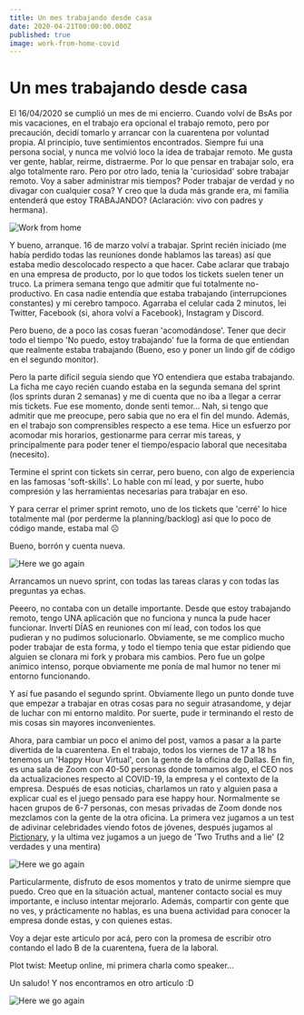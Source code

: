 ```yaml
---
title: Un mes trabajando desde casa
date: 2020-04-21T00:00:00.000Z
published: true
image: work-from-home-covid
---
```


# Un mes trabajando desde casa

El 16/04/2020 se cumplió un mes de mi encierro. 
Cuando volví de BsAs por mis vacaciones, en el trabajo era opcional el trabajo remoto, pero por precaución, decidí tomarlo y arrancar con la cuarentena por voluntad propia.
Al principio, tuve sentimientos encontrados. Siempre fui una persona social, y nunca me volvió loco la idea de trabajar remoto. Me gusta ver gente, hablar, reirme, distraerme. Por lo que pensar en trabajar solo, era algo totalmente raro.
Pero por otro lado, tenia la 'curiosidad' sobre trabajar remoto. Voy a saber administrar mis tiempos? Poder trabajar de verdad y no divagar con cualquier cosa? Y creo que la duda más grande era, mi familia entenderá que estoy TRABAJANDO? (Aclaración: vivo con padres y hermana).

![Work from home](https://media.giphy.com/media/QRB6F0x3ptYHu/source.gif)

Y bueno, arranque. 16 de marzo volví a trabajar. Sprint recién iniciado (me había perdido todas las reuniones donde hablamos las tareas) así que estaba medio descolocado respecto a que hacer. Cabe aclarar que trabajo en una empresa de producto, por lo que todos los tickets suelen tener un truco.
La primera semana tengo que admitir que fui totalmente no-productivo. 
En casa nadie entendía que estaba trabajando (interrupciones constantes) y mi cerebro tampoco. Agarraba el celular cada 2 minutos, lei Twitter, Facebook (si, ahora volví a Facebook), Instagram y Discord.

Pero bueno, de a poco las cosas fueran 'acomodándose'. Tener que decir todo el tiempo 'No puedo, estoy trabajando' fue la forma de que entiendan que realmente estaba trabajando (Bueno, eso y poner un lindo gif de código en el segundo monitor).

Pero la parte difícil seguía siendo que YO entendiera que estaba trabajando. La ficha me cayo recién cuando estaba en la segunda semana del sprint (los sprints duran 2 semanas) y me di cuenta que no iba a llegar a cerrar mis tickets.
Fue ese momento, donde senti temor... Nah, si tengo que admitir que me preocupe, pero sabia que no era el fin del mundo. Además, en el trabajo son comprensibles respecto a ese tema.
Hice un esfuerzo por acomodar mis horarios, gestionarme para cerrar mis tareas, y principalmente para poder tener el tiempo/espacio laboral que necesitaba (necesito).

Termine el sprint con tickets sin cerrar, pero bueno, con algo de experiencia en las famosas 'soft-skills'. Lo hable con mí lead, y por suerte, hubo compresión y las herramientas necesarias para trabajar en eso.

Y para cerrar el primer sprint remoto, uno de los tickets que 'cerré' lo hice totalmente mal (por perderme la planning/backlog) así que lo poco de código mande, estaba mal ☹️

Bueno, borrón y cuenta nueva.


![Here we go again](https://media.giphy.com/media/8vIFoKU8s4m4CBqCao/source.gif)


Arrancamos un nuevo sprint, con todas las tareas claras y con todas las preguntas ya echas.

Peeero, no contaba con un detalle importante. Desde que estoy trabajando remoto, tengo UNA aplicación que no funciona y nunca la pude hacer funcionar. Invertí DÍAS en reuniones con mí lead, con todos los que pudieran y no pudimos solucionarlo.
Obviamente, se me complico mucho poder trabajar de esta forma, y todo el tiempo tenia que estar pidiendo que alguien se clonara mi fork y probara mis cambios. Pero fue un golpe anímico intenso, porque obviamente me ponía de mal humor no tener mi entorno funcionando.

Y así fue pasando el segundo sprint. Obviamente llego un punto donde tuve que empezar a trabajar en otras cosas para no seguir atrasandome, y dejar de luchar con mi entorno maldito.
Por suerte, pude ir terminando el resto de mis cosas sin mayores inconvenientes.

Ahora, para cambiar un poco el animo del post, vamos a pasar a la parte divertida de la cuarentena.
En el trabajo, todos los viernes de 17 a 18 hs tenemos un 'Happy Hour Virtual', con la gente de la oficina de Dallas. En fin, es una sala de Zoom con 40-50 personas donde tomamos algo, el CEO nos da actualizaciones respecto al COVID-19, la empresa y el contexto de la empresa.
Después de esas noticias, charlamos un rato y alguien pasa a explicar cual es el juego pensado para ese happy hour. Normalmente se hacen grupos de 6-7 personas, con mesas privadas de Zoom donde nos mezclamos con la gente de la otra oficina.
La primera vez jugamos a un test de adivinar celebridades viendo fotos de jóvenes, después jugamos al [Pictionary](https://skribbl.io/), y la ultima vez jugamos a un juego de 'Two Truths and a lie' (2 verdades y una mentira)


![Here we go again](https://media.giphy.com/media/KWVB44nnqGgHC/source.gif)


Particularmente, disfruto de esos momentos y trato de unirme siempre que puedo. Creo que en la situación actual, mantener contacto social es muy importante, e incluso intentar mejorarlo.
Además, compartir con gente que no ves, y prácticamente no hablas, es una buena actividad para conocer la empresa donde estas, y con quienes estas.


Voy a dejar este articulo por acá, pero con la promesa de escribir otro contando el lado B de la cuarentena, fuera de la laboral.

Plot twist: Meetup online, mi primera charla como speaker...

Un saludo! Y nos encontramos en otro articulo :D 

![Here we go again](https://media.giphy.com/media/7DzlajZNY5D0I/source.gif)
